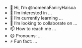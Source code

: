 - 👋 Hi, I’m @nomenaFaniryHaisoa
- 👀 I’m interested in ...
- 🌱 I’m currently learning ...
- 💞️ I’m looking to collaborate on ...
- 📫 How to reach me ...
- 😄 Pronouns: ...
- ⚡ Fun fact: ...

<!---
nomenaFaniryHaisoa/nomenaFaniryHaisoa is a ✨ special ✨ repository because its `README.md` (this file) appears on your GitHub profile.
You can click the Preview link to take a look at your changes.
--->
